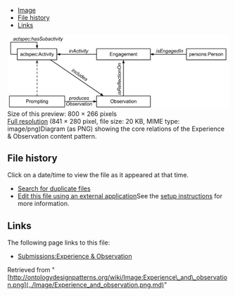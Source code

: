 * [Image](../Image/Experience_and_observation.png.md#file)
* [File history](../Image/Experience_and_observation.png.md#filehistory)
* [Links](../Image/Experience_and_observation.png.md#filelinks)

[![Image:Experience and observation.png](../images/thumb/a/a0/Experience_and_observation.png/800px-Experience_and_observation.png)](../../images/a/a0/Experience_and_observation.png)  
Size of this preview: 800 × 266 pixels  
[Full resolution](../../images/a/a0/Experience_and_observation.png)‎ (841 × 280 pixel, file size: 20 KB, MIME type: image/png)Diagram (as PNG) showing the core relations of the Experience & Observation content pattern.




## File history

Click on a date/time to view the file as it appeared at that time.



  
* [Search for duplicate files](http://ontologydesignpatterns.org/wiki/Special:FileDuplicateSearch/Experience_and_observation.png "Special:FileDuplicateSearch/Experience and observation.png")
* [Edit this file using an external application](http://ontologydesignpatterns.org/wiki/index.php?title=Image:Experience_and_observation.png&action=edit&externaledit=true&mode=file "Image:Experience and observation.png")See the [setup instructions](http://www.mediawiki.org/wiki/Manual:External_editors "http://www.mediawiki.org/wiki/Manual:External_editors") for more information.

## Links



The following page links to this file:


* [Submissions:Experience & Observation](../Submissions/Experience_&_Observation.md "Submissions:Experience & Observation")


Retrieved from "[http://ontologydesignpatterns.org/wiki/Image:Experience\_and\_observation.png](../Image/Experience_and_observation.png.md)"
